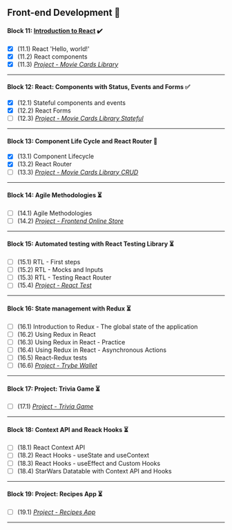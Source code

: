## Front-end Development :construction:

#### Block 11: [Introduction to React](https://github.com/LeonarDev/Trybe/tree/main/Exercises/front-end/block_11) :heavy_check_mark:
- [x] (11.1) React 'Hello, world!'
- [x] (11.2) React components
- [x] (11.3) _[Project - Movie Cards Library](https://github.com/LeonarDev/leonardev.github.io/tree/main/projects/movie-cards-library-stateless)_
<hr>

#### Block 12: React: Components with Status, Events and Forms :white_check_mark:
- [x] (12.1) Stateful components and events
- [x] (12.2) React Forms
- [ ] (12.3) _[Project - Movie Cards Library Stateful]()_
<hr>

#### Block 13: Component Life Cycle and React Router :triangular_flag_on_post:
- [x] (13.1) Component Lifecycle
- [x] (13.2) React Router
- [ ] (13.3) _[Project - Movie Cards Library CRUD]()_
<hr>

#### Block 14: Agile Methodologies :hourglass_flowing_sand:
- [ ] (14.1) Agile Methodologies
- [ ] (14.2) _[Project - Frontend Online Store]()_
<hr>

#### Block 15: Automated testing with React Testing Library :hourglass_flowing_sand:
- [ ] (15.1) RTL - First steps
- [ ] (15.2) RTL - Mocks and Inputs
- [ ] (15.3) RTL - Testing React Router
- [ ] (15.4) _[Project - React Test]()_
<hr>

#### Block 16: State management with Redux :hourglass_flowing_sand:
- [ ] (16.1) Introduction to Redux - The global state of the application
- [ ] (16.2) Using Redux in React
- [ ] (16.3) Using Redux in React - Practice
- [ ] (16.4) Using Redux in React - Asynchronous Actions
- [ ] (16.5) React-Redux tests
- [ ] (16.6) _[Project - Trybe Wallet]()_
<hr>

#### Block 17: Project: Trivia Game :hourglass_flowing_sand:
- [ ] (17.1) _[Project - Trivia Game]()_
<hr>

#### Block 18: Context API and Reack Hooks :hourglass_flowing_sand:
- [ ] (18.1) React Context API
- [ ] (18.2) React Hooks - useState and useContext
- [ ] (18.3) React Hooks - useEffect and Custom Hooks
- [ ] (18.4) StarWars Datatable with Context API and Hooks
<hr>

#### Block 19: Project: Recipes App :hourglass_flowing_sand:
- [ ] (19.1) _[Project - Recipes App]()_
<hr>
